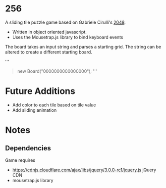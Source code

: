 # 256

A sliding tile puzzle game based on Gabriele Cirulli's [2048](http://gabrielecirulli.github.io/2048/). 

* Written in object oriented javascript.
* Uses the Mousetrap.js library to bind keyboard events

The board takes an input string and parses a starting grid. The string can be altered to create a different starting board.

'''
> new Board("0000000000000000");
''' 

# Future Additions
* Add color to each tile based on tile value
* Add sliding animation

# Notes
## Dependencies
Game requires 
* https://cdnjs.cloudflare.com/ajax/libs/jquery/3.0.0-rc1/jquery.js jQuery CDN
* mousetrap.js library

